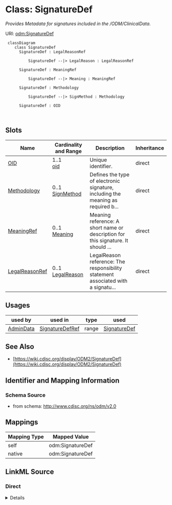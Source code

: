 # Class: SignatureDef


_Provides Metadata for signatures included in the /ODM/ClinicalData._





URI: [odm:SignatureDef](http://www.cdisc.org/ns/odm/v2.0/SignatureDef)



```mermaid
 classDiagram
    class SignatureDef
      SignatureDef : LegalReasonRef
        
          SignatureDef --|> LegalReason : LegalReasonRef
        
      SignatureDef : MeaningRef
        
          SignatureDef --|> Meaning : MeaningRef
        
      SignatureDef : Methodology
        
          SignatureDef --|> SignMethod : Methodology
        
      SignatureDef : OID
        
      
```




<!-- no inheritance hierarchy -->


## Slots

| Name | Cardinality and Range | Description | Inheritance |
| ---  | --- | --- | --- |
| [OID](OID.md) | 1..1 <br/> [oid](oid.md) | Unique identifier. | direct |
| [Methodology](Methodology.md) | 0..1 <br/> [SignMethod](SignMethod.md) | Defines the type of electronic signature, including the meaning as required b... | direct |
| [MeaningRef](MeaningRef.md) | 0..1 <br/> [Meaning](Meaning.md) | Meaning reference: A short name or description for this signature. It should ... | direct |
| [LegalReasonRef](LegalReasonRef.md) | 0..1 <br/> [LegalReason](LegalReason.md) | LegalReason reference: The responsibility statement associated with a signatu... | direct |





## Usages

| used by | used in | type | used |
| ---  | --- | --- | --- |
| [AdminData](AdminData.md) | [SignatureDefRef](SignatureDefRef.md) | range | [SignatureDef](SignatureDef.md) |






## See Also

* [https://wiki.cdisc.org/display/ODM2/SignatureDef](https://wiki.cdisc.org/display/ODM2/SignatureDef)

## Identifier and Mapping Information







### Schema Source


* from schema: http://www.cdisc.org/ns/odm/v2.0





## Mappings

| Mapping Type | Mapped Value |
| ---  | ---  |
| self | odm:SignatureDef |
| native | odm:SignatureDef |





## LinkML Source

<!-- TODO: investigate https://stackoverflow.com/questions/37606292/how-to-create-tabbed-code-blocks-in-mkdocs-or-sphinx -->

### Direct

<details>
```yaml
name: SignatureDef
description: Provides Metadata for signatures included in the /ODM/ClinicalData.
from_schema: http://www.cdisc.org/ns/odm/v2.0
see_also:
- https://wiki.cdisc.org/display/ODM2/SignatureDef
slots:
- OID
- Methodology
- MeaningRef
- LegalReasonRef
slot_usage:
  OID:
    name: OID
    description: Unique identifier.
    comments:
    - 'Required

      range:oid

      Must be unique within a study.'
    domain_of:
    - Study
    - MetaDataVersion
    - Standard
    - ValueListDef
    - WhereClauseDef
    - StudyEventGroupDef
    - StudyEventDef
    - ItemGroupDef
    - ItemDef
    - CodeList
    - MethodDef
    - ConditionDef
    - CommentDef
    - StudyIndication
    - StudyIntervention
    - StudyObjective
    - StudyEndPoint
    - StudyTargetPopulation
    - StudyEstimand
    - Arm
    - Epoch
    - StudyParameter
    - StudyTiming
    - TransitionTimingConstraint
    - AbsoluteTimingConstraint
    - RelativeTimingConstraint
    - DurationTimingConstraint
    - WorkflowDef
    - Transition
    - Branching
    - Criterion
    - ExceptionEvent
    - User
    - Organization
    - Location
    - SignatureDef
    - Query
    range: oid
    required: true
  Methodology:
    name: Methodology
    description: Defines the type of electronic signature, including the meaning as
      required by 21 CFR Part 11 .
    comments:
    - 'Optional

      enum values:(Digital | Electronic)

      If the signature is digital, it is based on cryptography. Otherwise the signature
      is electronic.'
    domain_of:
    - SignatureDef
    range: SignMethod
  MeaningRef:
    name: MeaningRef
    domain_of:
    - SignatureDef
    range: Meaning
    maximum_cardinality: 1
  LegalReasonRef:
    name: LegalReasonRef
    domain_of:
    - SignatureDef
    range: LegalReason
    maximum_cardinality: 1
class_uri: odm:SignatureDef

```
</details>

### Induced

<details>
```yaml
name: SignatureDef
description: Provides Metadata for signatures included in the /ODM/ClinicalData.
from_schema: http://www.cdisc.org/ns/odm/v2.0
see_also:
- https://wiki.cdisc.org/display/ODM2/SignatureDef
slot_usage:
  OID:
    name: OID
    description: Unique identifier.
    comments:
    - 'Required

      range:oid

      Must be unique within a study.'
    domain_of:
    - Study
    - MetaDataVersion
    - Standard
    - ValueListDef
    - WhereClauseDef
    - StudyEventGroupDef
    - StudyEventDef
    - ItemGroupDef
    - ItemDef
    - CodeList
    - MethodDef
    - ConditionDef
    - CommentDef
    - StudyIndication
    - StudyIntervention
    - StudyObjective
    - StudyEndPoint
    - StudyTargetPopulation
    - StudyEstimand
    - Arm
    - Epoch
    - StudyParameter
    - StudyTiming
    - TransitionTimingConstraint
    - AbsoluteTimingConstraint
    - RelativeTimingConstraint
    - DurationTimingConstraint
    - WorkflowDef
    - Transition
    - Branching
    - Criterion
    - ExceptionEvent
    - User
    - Organization
    - Location
    - SignatureDef
    - Query
    range: oid
    required: true
  Methodology:
    name: Methodology
    description: Defines the type of electronic signature, including the meaning as
      required by 21 CFR Part 11 .
    comments:
    - 'Optional

      enum values:(Digital | Electronic)

      If the signature is digital, it is based on cryptography. Otherwise the signature
      is electronic.'
    domain_of:
    - SignatureDef
    range: SignMethod
  MeaningRef:
    name: MeaningRef
    domain_of:
    - SignatureDef
    range: Meaning
    maximum_cardinality: 1
  LegalReasonRef:
    name: LegalReasonRef
    domain_of:
    - SignatureDef
    range: LegalReason
    maximum_cardinality: 1
attributes:
  OID:
    name: OID
    description: Unique identifier.
    comments:
    - 'Required

      range:oid

      Must be unique within a study.'
    from_schema: http://www.cdisc.org/ns/odm/v2.0
    rank: 1000
    identifier: true
    alias: OID
    owner: SignatureDef
    domain_of:
    - Study
    - MetaDataVersion
    - Standard
    - ValueListDef
    - WhereClauseDef
    - StudyEventGroupDef
    - StudyEventDef
    - ItemGroupDef
    - ItemDef
    - CodeList
    - MethodDef
    - ConditionDef
    - CommentDef
    - StudyIndication
    - StudyIntervention
    - StudyObjective
    - StudyEndPoint
    - StudyTargetPopulation
    - StudyEstimand
    - Arm
    - Epoch
    - StudyParameter
    - StudyTiming
    - TransitionTimingConstraint
    - AbsoluteTimingConstraint
    - RelativeTimingConstraint
    - DurationTimingConstraint
    - WorkflowDef
    - Transition
    - Branching
    - Criterion
    - ExceptionEvent
    - User
    - Organization
    - Location
    - SignatureDef
    - Query
    range: oid
    required: true
  Methodology:
    name: Methodology
    description: Defines the type of electronic signature, including the meaning as
      required by 21 CFR Part 11 .
    comments:
    - 'Optional

      enum values:(Digital | Electronic)

      If the signature is digital, it is based on cryptography. Otherwise the signature
      is electronic.'
    from_schema: http://www.cdisc.org/ns/odm/v2.0
    rank: 1000
    alias: Methodology
    owner: SignatureDef
    domain_of:
    - SignatureDef
    range: SignMethod
  MeaningRef:
    name: MeaningRef
    description: 'Meaning reference: A short name or description for this signature.
      It should reflect the context of the signature and/or the text that appears
      when the signature is applied in the user interface.'
    from_schema: http://www.cdisc.org/ns/odm/v2.0
    rank: 1000
    identifier: false
    alias: MeaningRef
    owner: SignatureDef
    domain_of:
    - SignatureDef
    range: Meaning
    maximum_cardinality: 1
  LegalReasonRef:
    name: LegalReasonRef
    description: 'LegalReason reference: The responsibility statement associated with
      a signature (e.g., "The signer accepts responsibility for the accuracy of this
      data.").'
    from_schema: http://www.cdisc.org/ns/odm/v2.0
    rank: 1000
    identifier: false
    alias: LegalReasonRef
    owner: SignatureDef
    domain_of:
    - SignatureDef
    range: LegalReason
    maximum_cardinality: 1
class_uri: odm:SignatureDef

```
</details>
